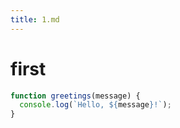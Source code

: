 ```yaml
---
title: 1.md
---
```


# first

```js
function greetings(message) {
  console.log(`Hello, ${message}!`);
}
```
